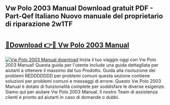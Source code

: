## Vw Polo 2003 Manual Download gratuit PDF - Part-Qef Italiano Nuovo manuale del proprietario di riparazione 2w1TF

# <h2><a href="http://dfcz6lp.blite.top/?on=Vw+Polo+2003+Manual">🔗Download 👉🔴 Vw Polo 2003 Manual</a></h2>

[![Vw Polo 2003 Manual download](https://i.imgur.com/lujVjoI.png)](http://dfcz6lp.blite.top/?on=Vw+Polo+2003+Manual)
Inizia il tuo viaggio oggi con Vw Polo 2003 Manual! Questa guida per l'utente include una guida dettagliata per aiutarti a ottenere il massimo dal tuo Prodotto. Guida alla risoluzione dei problemi REDDDDDDD per problemi comuni questa sezione contiene soluzioni per problemi comuni e messaggi di errore. Questo Vw Polo 2003 Manual è dotato di funzionalità complete per soddisfare le diverse esigenze. Siamo qui per aiutare Vw Polo 2003 Manual. Il nostro Team di assistenza clienti è pronto ad aiutarti in caso di domande o dubbi.
